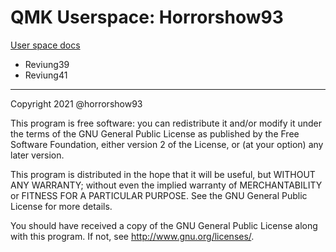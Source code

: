 # QMK Userspace: Horrorshow93

[User space docs](https://beta.docs.qmk.fm/using-qmk/software-features/feature_userspace)

* Reviung39
* Reviung41

----

Copyright 2021 @horrorshow93

This program is free software: you can redistribute it and/or modify
it under the terms of the GNU General Public License as published by
the Free Software Foundation, either version 2 of the License, or
(at your option) any later version.

This program is distributed in the hope that it will be useful,
but WITHOUT ANY WARRANTY; without even the implied warranty of
MERCHANTABILITY or FITNESS FOR A PARTICULAR PURPOSE.  See the
GNU General Public License for more details.

You should have received a copy of the GNU General Public License
along with this program.  If not, see <http://www.gnu.org/licenses/>.
